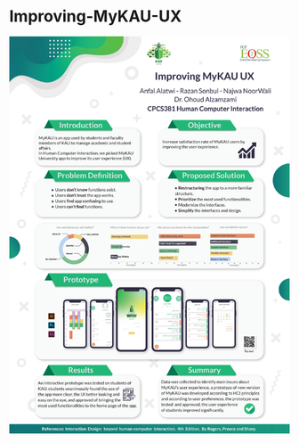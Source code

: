 # Improving-MyKAU-UX
![Project Poster](https://github.com/ANFALATAWI/Improving-MyKAU-UX/blob/master/Project-Poster.jpg)
